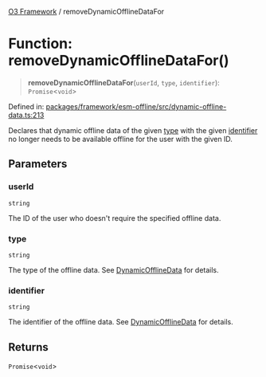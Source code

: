 [O3 Framework](../API.md) / removeDynamicOfflineDataFor

# Function: removeDynamicOfflineDataFor()

> **removeDynamicOfflineDataFor**(`userId`, `type`, `identifier`): `Promise`\<`void`\>

Defined in: [packages/framework/esm-offline/src/dynamic-offline-data.ts:213](https://github.com/its-kios09/openmrs-esm-core/blob/main/packages/framework/esm-offline/src/dynamic-offline-data.ts#L213)

Declares that dynamic offline data of the given [type](#removedynamicofflinedatafor) with the given [identifier](#removedynamicofflinedatafor)
no longer needs to be available offline for the user with the given ID.

## Parameters

### userId

`string`

The ID of the user who doesn't require the specified offline data.

### type

`string`

The type of the offline data. See [DynamicOfflineData](../interfaces/DynamicOfflineData.md) for details.

### identifier

`string`

The identifier of the offline data. See [DynamicOfflineData](../interfaces/DynamicOfflineData.md) for details.

## Returns

`Promise`\<`void`\>
